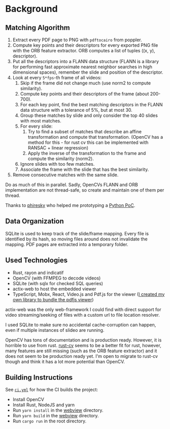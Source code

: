 # Background

## Matching Algorithm

1. Extract every PDF page to PNG with `pdftocairo` from poppler.
2. Compute key points and their descriptors for every exported PNG file with the ORB feature extractor.
   ORB computes a list of tuples ((x, y), descriptor).
3. Put all the descriptors into a FLANN data structure (FLANN is a library for performing fast approximate nearest neighbor searches in high dimensional spaces), remember the slide and position of the descriptor.
4. Look at every `5*fps`-th frame of all videos:
    1. Skip if the frame did not change much (use norm2 to compute similarity).
    2. Compute key points and their descriptors of the frame (about 200-700).
    3. For each key point, find the best matching descriptors in the FLANN data structure with a tolerance of 5%, but at most 30.
    4. Group these matches by slide and only consider the top 40 slides with most matches.
    5. For every slide:
        1. Try to find a subset of matches that describe an affine transformation and compute that transformation.
           (OpenCV has a method for this - for rust cv this can be implemented with RANSAC + linear regression)
        2. Apply the inverse of the transformation to the frame and compute the similarity (norm2).
    6. Ignore slides with too few matches.
    7. Associate the frame with the slide that has the best similarity.
5. Remove consecutive matches with the same slide.

Do as much of this in parallel. Sadly, OpenCVs FLANN and ORB implementation are not thread-safe, so create and maintain one of them per thread.

Thanks to [phiresky](https://github.com/phiresky) who helped me prototyping a [Python PoC](https://github.com/phiresky/match-slides-to-recording).

## Data Organization

SQLite is used to keep track of the slide/frame mapping.
Every file is identified by its hash, so moving files around does not invalidate the mapping.
PDF pages are extracted into a temporary folder.

## Used Technologies

-   Rust, rayon and indicatif
-   OpenCV (with FFMPEG to decode videos)
-   SQLite (with sqlx for checked SQL queries)
-   actix-web to host the embedded viewer
-   TypeScript, Mobx, React, Video.js and Pdf.js for the viewer ([I created my own library to bundle the pdfjs viewer](https://github.com/hediet/pdf.js-viewer))

actix-web was the only web-framework I could find with direct support for video streaming/seeking of files with a custom url to file location resolver.

I used SQLite to make sure no accidental cache-corruption can happen, even if multiple instances of slideo are running.

OpenCV has tons of documentation and is production ready.
However, it is horrible to use from rust.
[rust-cv](https://github.com/rust-cv) seems to be a better fit for rust, however,
many features are still missing (such as the ORB feature extractor) and it does not seem to be production ready yet.
I'm open to migrate to rust-cv though and think it has a lot more potential than OpenCV.

## Building Instructions

See [`ci.yml`](./.github/workflows/ci.yml) for how the CI builds the project:

-   Install OpenCV
-   Install Rust, NodeJS and yarn
-   Run `yarn install` in the [webview](./webview) directory.
-   Run `yarn build` in the [webview](./webview) directory.
-   Run `cargo run` in the root directory.
